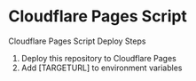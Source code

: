 # Cloudflare Pages Script
Cloudflare Pages Script Deploy Steps

1. Deploy this repository to Cloudflare Pages
2. Add [TARGETURL] to environment variables
